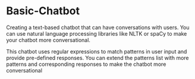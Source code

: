 # Basic-Chatbot
Creating a text-based chatbot that can have conversations with users. You can use natural language processing libraries like NLTK or spaCy to make your chatbot more conversational.

This chatbot uses regular expressions to match patterns in user input and provide pre-defined responses. You can extend the patterns list with more patterns and corresponding responses to make the chatbot more conversational
